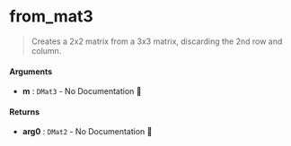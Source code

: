 # from\_mat3

>  Creates a 2x2 matrix from a 3x3 matrix, discarding the 2nd row and column.

#### Arguments

- **m** : `DMat3` \- No Documentation 🚧

#### Returns

- **arg0** : `DMat2` \- No Documentation 🚧